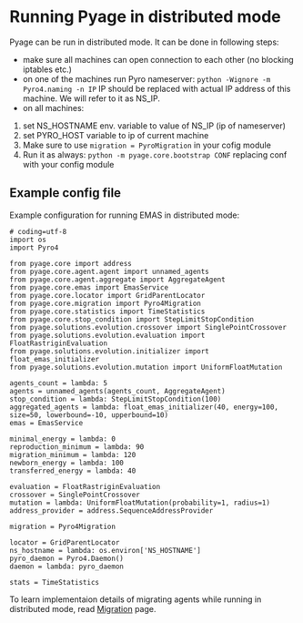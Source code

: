 Running Pyage in distributed mode
===
Pyage can be run in distributed mode. It can be done in following steps:

- make sure all machines can open connection to each other (no blocking iptables etc.)
- on one of the machines run Pyro nameserver: ```python -Wignore -m Pyro4.naming -n IP``` IP should be replaced with actual IP address of this machine. We will refer to it as NS_IP.
- on all machines:
1. set NS_HOSTNAME env. variable to value of NS_IP (ip of nameserver)
2. set PYRO_HOST variable to ip of current machine
3. Make sure to use ```migration = PyroMigration``` in your cofig module
4. Run it as always: ```python -m pyage.core.bootstrap CONF``` replacing conf with your config module

Example config file
---

Example configuration for running EMAS in distributed mode:
```
# coding=utf-8
import os
import Pyro4

from pyage.core import address
from pyage.core.agent.agent import unnamed_agents
from pyage.core.agent.aggregate import AggregateAgent
from pyage.core.emas import EmasService
from pyage.core.locator import GridParentLocator
from pyage.core.migration import Pyro4Migration
from pyage.core.statistics import TimeStatistics
from pyage.core.stop_condition import StepLimitStopCondition
from pyage.solutions.evolution.crossover import SinglePointCrossover
from pyage.solutions.evolution.evaluation import FloatRastriginEvaluation
from pyage.solutions.evolution.initializer import float_emas_initializer
from pyage.solutions.evolution.mutation import UniformFloatMutation

agents_count = lambda: 5
agents = unnamed_agents(agents_count, AggregateAgent)
stop_condition = lambda: StepLimitStopCondition(100)
aggregated_agents = lambda: float_emas_initializer(40, energy=100, size=50, lowerbound=-10, upperbound=10)
emas = EmasService

minimal_energy = lambda: 0
reproduction_minimum = lambda: 90
migration_minimum = lambda: 120
newborn_energy = lambda: 100
transferred_energy = lambda: 40

evaluation = FloatRastriginEvaluation
crossover = SinglePointCrossover
mutation = lambda: UniformFloatMutation(probability=1, radius=1)
address_provider = address.SequenceAddressProvider

migration = Pyro4Migration

locator = GridParentLocator
ns_hostname = lambda: os.environ['NS_HOSTNAME']
pyro_daemon = Pyro4.Daemon()
daemon = lambda: pyro_daemon

stats = TimeStatistics
```
To learn implementaion details of migrating agents while running in distributed mode, read [Migration](./migration.md) page. 

